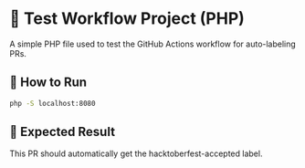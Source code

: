 # 🧪 Test Workflow Project (PHP)

A simple PHP file used to test the GitHub Actions workflow for auto-labeling PRs.

## 🚀 How to Run
```bash
php -S localhost:8080
```

## 🧩 Expected Result
This PR should automatically get the hacktoberfest-accepted label.

